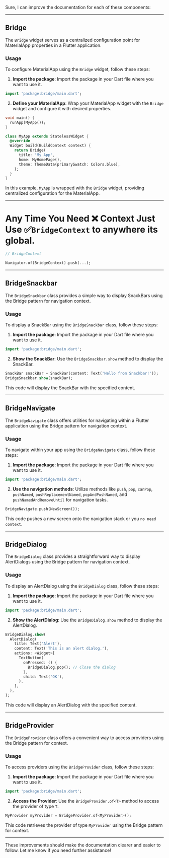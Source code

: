 Sure, I can improve the documentation for each of these components:

---

## Bridge

The `Bridge` widget serves as a centralized configuration point for MaterialApp properties in a Flutter application.

### Usage

To configure MaterialApp using the `Bridge` widget, follow these steps:

1. **Import the package**: Import the package in your Dart file where you want to use it.

```dart
import 'package:bridge/main.dart';
```

2. **Define your MaterialApp**: Wrap your MaterialApp widget with the `Bridge` widget and configure it with desired properties.

```dart
void main() {
  runApp(MyApp());
}

class MyApp extends StatelessWidget {
  @override
  Widget build(BuildContext context) {
    return Bridge(
      title: 'My App',
      home: MyHomePage(),
      theme: ThemeData(primarySwatch: Colors.blue),
    );
  }
}
```

In this example, `MyApp` is wrapped with the `Bridge` widget, providing centralized configuration for the MaterialApp.

---

# Any Time You Need ❌ Context  Just Use ✅`BridgeContext` to anywhere its global.

```dart
// BridgeContext 

Navigator.of(BridgeContext).push(...);

```

---

## BridgeSnackbar

The `BridgeSnackbar` class provides a simple way to display SnackBars using the Bridge pattern for navigation context.

### Usage

To display a SnackBar using the `BridgeSnackbar` class, follow these steps:

1. **Import the package**: Import the package in your Dart file where you want to use it.

```dart
import 'package:bridge/main.dart';
```

2. **Show the SnackBar**: Use the `BridgeSnackbar.show` method to display the SnackBar.

```dart
SnackBar snackBar = SnackBar(content: Text('Hello from Snackbar!'));
BridgeSnackbar.show(snackBar);
```

This code will display the SnackBar with the specified content.

---

## BridgeNavigate

The `BridgeNavigate` class offers utilities for navigating within a Flutter application using the Bridge pattern for navigation context.

### Usage

To navigate within your app using the `BridgeNavigate` class, follow these steps:

1. **Import the package**: Import the package in your Dart file where you want to use it.

```dart
import 'package:bridge/main.dart';
```

2. **Use the navigation methods**: Utilize methods like `push`, `pop`, `canPop`, `pushNamed`, `pushReplacementNamed`, `popAndPushNamed`, and `pushNamedAndRemoveUntil` for navigation tasks.

```dart
BridgeNavigate.push(NewScreen());
```

This code pushes a new screen onto the navigation stack or you `no need context`.

---

## BridgeDialog

The `BridgeDialog` class provides a straightforward way to display AlertDialogs using the Bridge pattern for navigation context.

### Usage

To display an AlertDialog using the `BridgeDialog` class, follow these steps:

1. **Import the package**: Import the package in your Dart file where you want to use it.

```dart
import 'package:bridge/main.dart';
```

2. **Show the AlertDialog**: Use the `BridgeDialog.show` method to display the AlertDialog.

```dart
BridgeDialog.show(
  AlertDialog(
    title: Text('Alert'),
    content: Text('This is an alert dialog.'),
    actions: <Widget>[
      TextButton(
        onPressed: () {
          BridgeDialog.pop(); // Close the dialog
        },
        child: Text('OK'),
      ),
    ],
  ),
);
```

This code will display an AlertDialog with the specified content.

---

## BridgeProvider

The `BridgeProvider` class offers a convenient way to access providers using the Bridge pattern for context.

### Usage

To access providers using the `BridgeProvider` class, follow these steps:

1. **Import the package**: Import the package in your Dart file where you want to use it.

```dart
import 'package:bridge/main.dart';
```

2. **Access the Provider**: Use the `BridgeProvider.of<T>` method to access the provider of type `T`.

```dart
MyProvider myProvider = BridgeProvider.of<MyProvider>();
```

This code retrieves the provider of type `MyProvider` using the Bridge pattern for context.

---

These improvements should make the documentation clearer and easier to follow. Let me know if you need further assistance!